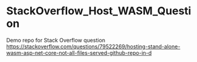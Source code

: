 # StackOverflow_Host_WASM_Question

Demo repo for Stack Overflow question https://stackoverflow.com/questions/79522269/hosting-stand-alone-wasm-asp-net-core-not-all-files-served-github-repo-in-d
